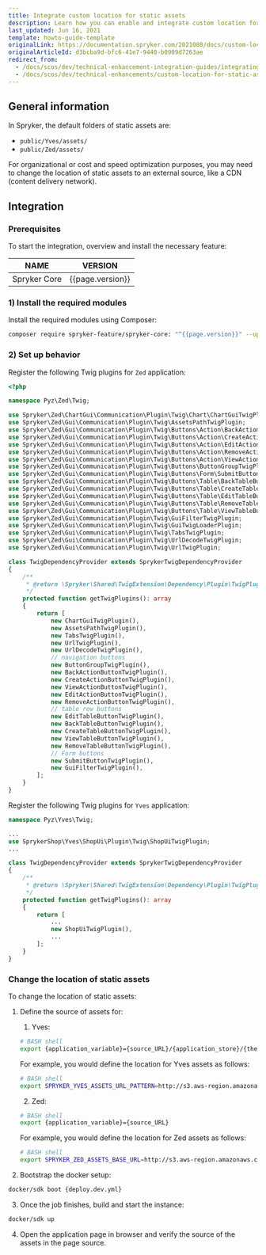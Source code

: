 ```yaml
---
title: Integrate custom location for static assets
description: Learn how you can enable and integrate custom location for static assets within your Spryker based project.
last_updated: Jun 16, 2021
template: howto-guide-template
originalLink: https://documentation.spryker.com/2021080/docs/custom-location-for-static-assets
originalArticleId: d3bcba9d-bfc6-41e7-9440-b0909d7263ae
redirect_from:
  - /docs/scos/dev/technical-enhancement-integration-guides/integrating-custom-location-for-static-assets.html
  - /docs/scos/dev/technical-enhancements/custom-location-for-static-assets.html
---
```


## General information

In Spryker, the default folders of static assets are:

- `public/Yves/assets/`
- `public/Zed/assets/`

For organizational or cost and speed optimization purposes, you may need to change the location of static assets to an external source, like a CDN (content delivery network).

## Integration

### Prerequisites

To start the integration, overview and install the necessary feature:

| NAME | VERSION |
| --- | --- |
| Spryker Core | {{page.version}} |

### 1) Install the required modules

Install the required modules using Composer:

```bash
composer require spryker-feature/spryker-core: "^{{page.version}}" --update-with-dependencies
```

### 2) Set up behavior

Register the following Twig plugins for `Zed` application:

```php
<?php

namespace Pyz\Zed\Twig;

use Spryker\Zed\ChartGui\Communication\Plugin\Twig\Chart\ChartGuiTwigPlugin;
use Spryker\Zed\Gui\Communication\Plugin\Twig\AssetsPathTwigPlugin;
use Spryker\Zed\Gui\Communication\Plugin\Twig\Buttons\Action\BackActionButtonTwigPlugin;
use Spryker\Zed\Gui\Communication\Plugin\Twig\Buttons\Action\CreateActionButtonTwigPlugin;
use Spryker\Zed\Gui\Communication\Plugin\Twig\Buttons\Action\EditActionButtonTwigPlugin;
use Spryker\Zed\Gui\Communication\Plugin\Twig\Buttons\Action\RemoveActionButtonTwigPlugin;
use Spryker\Zed\Gui\Communication\Plugin\Twig\Buttons\Action\ViewActionButtonTwigPlugin;
use Spryker\Zed\Gui\Communication\Plugin\Twig\Buttons\ButtonGroupTwigPlugin;
use Spryker\Zed\Gui\Communication\Plugin\Twig\Buttons\Form\SubmitButtonTwigPlugin;
use Spryker\Zed\Gui\Communication\Plugin\Twig\Buttons\Table\BackTableButtonTwigPlugin;
use Spryker\Zed\Gui\Communication\Plugin\Twig\Buttons\Table\CreateTableButtonTwigPlugin;
use Spryker\Zed\Gui\Communication\Plugin\Twig\Buttons\Table\EditTableButtonTwigPlugin;
use Spryker\Zed\Gui\Communication\Plugin\Twig\Buttons\Table\RemoveTableButtonTwigPlugin;
use Spryker\Zed\Gui\Communication\Plugin\Twig\Buttons\Table\ViewTableButtonTwigPlugin;
use Spryker\Zed\Gui\Communication\Plugin\Twig\GuiFilterTwigPlugin;
use Spryker\Zed\Gui\Communication\Plugin\Twig\GuiTwigLoaderPlugin;
use Spryker\Zed\Gui\Communication\Plugin\Twig\TabsTwigPlugin;
use Spryker\Zed\Gui\Communication\Plugin\Twig\UrlDecodeTwigPlugin;
use Spryker\Zed\Gui\Communication\Plugin\Twig\UrlTwigPlugin;

class TwigDependencyProvider extends SprykerTwigDependencyProvider
{
    /**
     * @return \Spryker\Shared\TwigExtension\Dependency\Plugin\TwigPluginInterface[]
     */
    protected function getTwigPlugins(): array
    {
        return [
            new ChartGuiTwigPlugin(),
            new AssetsPathTwigPlugin(),
            new TabsTwigPlugin(),
            new UrlTwigPlugin(),
            new UrlDecodeTwigPlugin(),
            // navigation buttons
            new ButtonGroupTwigPlugin(),
            new BackActionButtonTwigPlugin(),
            new CreateActionButtonTwigPlugin(),
            new ViewActionButtonTwigPlugin(),
            new EditActionButtonTwigPlugin(),
            new RemoveActionButtonTwigPlugin(),
            // table row buttons
            new EditTableButtonTwigPlugin(),
            new BackTableButtonTwigPlugin(),
            new CreateTableButtonTwigPlugin(),
            new ViewTableButtonTwigPlugin(),
            new RemoveTableButtonTwigPlugin(),
            // Form buttons
            new SubmitButtonTwigPlugin(),
            new GuiFilterTwigPlugin(),
        ];
    }
}
```

Register the following Twig plugins for `Yves` application:

```php
namespace Pyz\Yves\Twig;

...
use SprykerShop\Yves\ShopUi\Plugin\Twig\ShopUiTwigPlugin;
...

class TwigDependencyProvider extends SprykerTwigDependencyProvider
{
    /**
     * @return \Spryker\Shared\TwigExtension\Dependency\Plugin\TwigPluginInterface[]
     */
    protected function getTwigPlugins(): array
    {
        return [
            ...
            new ShopUiTwigPlugin(),
            ...
        ];
    }
}    
```

### Change the location of static assets

To change the location of static assets:

1. Define the source of assets for:

    1. Yves:

    ```bash
    # BASH shell
    export {application_variable}={source_URL}/{application_store}/{theme}
    ```

    For example, you would define the location for Yves assets as follows:

    ```bash
    # BASH shell
    export SPRYKER_YVES_ASSETS_URL_PATTERN=http://s3.aws-region.amazonaws.com/bucket/en/default # or any other CDN
    ```

    2. Zed:

    ```bash
    # BASH shell
    export {application_variable}={source_URL}
    ```

    For example, you would define the location for Zed assets as follows:

    ```bash
    # BASH shell
    export SPRYKER_ZED_ASSETS_BASE_URL=http://s3.aws-region.amazonaws.com/bucket # or any other CDN
    ```

2. Bootstrap the docker setup:

```bash
docker/sdk boot {deploy.dev.yml}
```

3. Once the job finishes, build and start the instance:

```bash
docker/sdk up
```

4. Open the application page in browser and verify the source of the assets in the page source.
